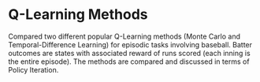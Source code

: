 # Q-Learning Methods
Compared two different popular Q-Learning methods (Monte Carlo and Temporal-Difference Learning) for episodic tasks involving baseball. Batter outcomes are states with associated reward of runs scored (each inning is the entire episode). The methods are compared and discussed in terms of Policy Iteration.
